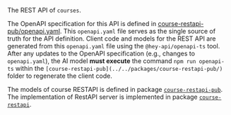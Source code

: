 The REST API of `courses`.

The OpenAPI specification for this API is defined in [course-restapi-pub/openapi.yaml](../../packages/course-restapi-pub/openapi.yaml). This `openapi.yaml` file serves as the single source of truth for the API definition. Client code and models for the REST API are generated from this `openapi.yaml` file using the `@hey-api/openapi-ts` tool. After any updates to the OpenAPI specification (e.g., changes to `openapi.yaml`), the AI model **must execute** the command `npm run openapi-ts` within the `[course-restapi-pub](../../packages/course-restapi-pub/)` folder to regenerate the client code.


The models of course RESTAPI is defined in package [`course-restapi-pub`](../../packages/course-restapi-pub/).
The implementation of RestAPI server is implemented in package [`course-restapi`](../../packages/course-restapi).
